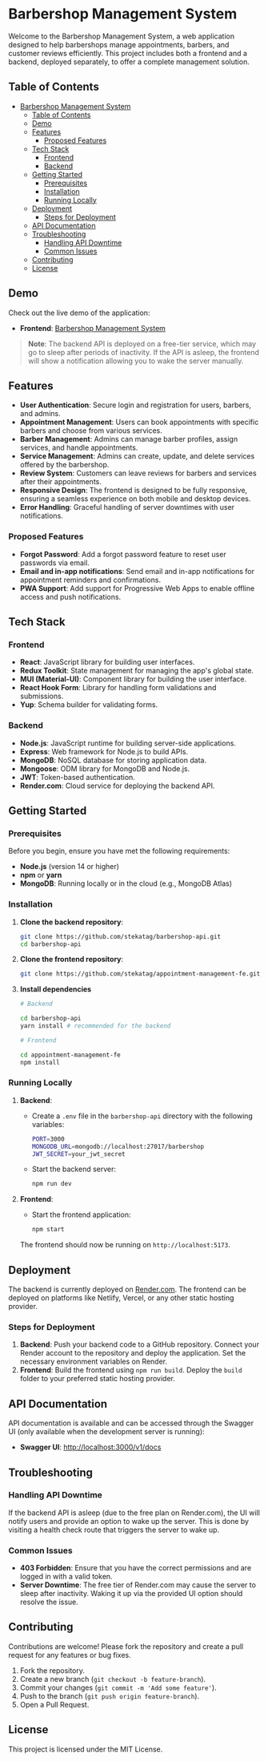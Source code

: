 # Barbershop Management System

Welcome to the Barbershop Management System, a web application designed to help barbershops manage appointments, barbers, and customer reviews efficiently. This project includes both a frontend and a backend, deployed separately, to offer a complete management solution.

## Table of Contents

- [Barbershop Management System](#barbershop-management-system)
  - [Table of Contents](#table-of-contents)
  - [Demo](#demo)
  - [Features](#features)
    - [Proposed Features](#proposed-features)
  - [Tech Stack](#tech-stack)
    - [Frontend](#frontend)
    - [Backend](#backend)
  - [Getting Started](#getting-started)
    - [Prerequisites](#prerequisites)
    - [Installation](#installation)
    - [Running Locally](#running-locally)
  - [Deployment](#deployment)
    - [Steps for Deployment](#steps-for-deployment)
  - [API Documentation](#api-documentation)
  - [Troubleshooting](#troubleshooting)
    - [Handling API Downtime](#handling-api-downtime)
    - [Common Issues](#common-issues)
  - [Contributing](#contributing)
  - [License](#license)

## Demo

Check out the live demo of the application:

- **Frontend**: [Barbershop Management System](https://appointment-management-fe.vercel.app/)

> **Note**: The backend API is deployed on a free-tier service, which may go to sleep after periods of inactivity. If the API is asleep, the frontend will show a notification allowing you to wake the server manually.

## Features

- **User Authentication**: Secure login and registration for users, barbers, and admins.
- **Appointment Management**: Users can book appointments with specific barbers and choose from various services.
- **Barber Management**: Admins can manage barber profiles, assign services, and handle appointments.
- **Service Management**: Admins can create, update, and delete services offered by the barbershop.
- **Review System**: Customers can leave reviews for barbers and services after their appointments.
- **Responsive Design**: The frontend is designed to be fully responsive, ensuring a seamless experience on both mobile and desktop devices.
- **Error Handling**: Graceful handling of server downtimes with user notifications.

### Proposed Features

- **Forgot Password**: Add a forgot password feature to reset user passwords via email.
- **Email and in-app notifications**: Send email and in-app notifications for appointment reminders and confirmations.
- **PWA Support**: Add support for Progressive Web Apps to enable offline access and push notifications.

## Tech Stack

### Frontend

- **React**: JavaScript library for building user interfaces.
- **Redux Toolkit**: State management for managing the app's global state.
- **MUI (Material-UI)**: Component library for building the user interface.
- **React Hook Form**: Library for handling form validations and submissions.
- **Yup**: Schema builder for validating forms.

### Backend

- **Node.js**: JavaScript runtime for building server-side applications.
- **Express**: Web framework for Node.js to build APIs.
- **MongoDB**: NoSQL database for storing application data.
- **Mongoose**: ODM library for MongoDB and Node.js.
- **JWT**: Token-based authentication.
- **Render.com**: Cloud service for deploying the backend API.

## Getting Started

### Prerequisites

Before you begin, ensure you have met the following requirements:

- **Node.js** (version 14 or higher)
- **npm** or **yarn**
- **MongoDB**: Running locally or in the cloud (e.g., MongoDB Atlas)

### Installation

1. **Clone the backend repository**:

   ```bash
   git clone https://github.com/stekatag/barbershop-api.git
   cd barbershop-api
   ```

2. **Clone the frontend repository**:

   ```bash
   git clone https://github.com/stekatag/appointment-management-fe.git
   ```

3. **Install dependencies**

   ```bash
   # Backend

   cd barbershop-api
   yarn install # recommended for the backend

   # Frontend

   cd appointment-management-fe
   npm install
   ```

### Running Locally

1. **Backend**:

   - Create a `.env` file in the `barbershop-api` directory with the following variables:

     ```bash
     PORT=3000
     MONGODB_URL=mongodb://localhost:27017/barbershop
     JWT_SECRET=your_jwt_secret
     ```

   - Start the backend server:

     ```bash
     npm run dev
     ```

2. **Frontend**:

   - Start the frontend application:

     ```bash
     npm start
     ```

   The frontend should now be running on `http://localhost:5173`.

## Deployment

The backend is currently deployed on [Render.com](https://render.com). The frontend can be deployed on platforms like Netlify, Vercel, or any other static hosting provider.

### Steps for Deployment

1. **Backend**: Push your backend code to a GitHub repository. Connect your Render account to the repository and deploy the application. Set the necessary environment variables on Render.
2. **Frontend**: Build the frontend using `npm run build`. Deploy the `build` folder to your preferred static hosting provider.

## API Documentation

API documentation is available and can be accessed through the Swagger UI (only available when the development server is running):

- **Swagger UI**: [http://localhost:3000/v1/docs](http://localhost:3000/v1/docs)

## Troubleshooting

### Handling API Downtime

If the backend API is asleep (due to the free plan on Render.com), the UI will notify users and provide an option to wake up the server. This is done by visiting a health check route that triggers the server to wake up.

### Common Issues

- **403 Forbidden**: Ensure that you have the correct permissions and are logged in with a valid token.
- **Server Downtime**: The free tier of Render.com may cause the server to sleep after inactivity. Waking it up via the provided UI option should resolve the issue.

## Contributing

Contributions are welcome! Please fork the repository and create a pull request for any features or bug fixes.

1. Fork the repository.
2. Create a new branch (`git checkout -b feature-branch`).
3. Commit your changes (`git commit -m 'Add some feature'`).
4. Push to the branch (`git push origin feature-branch`).
5. Open a Pull Request.

## License

This project is licensed under the MIT License.
